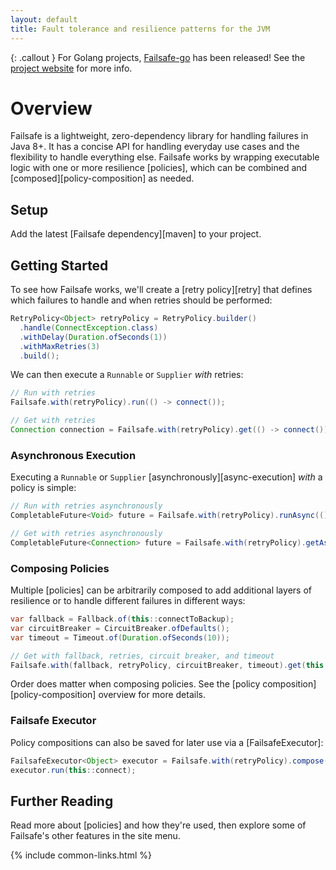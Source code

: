 ```yaml
---
layout: default
title: Fault tolerance and resilience patterns for the JVM
---
```


{: .callout }
For Golang projects, [Failsafe-go] has been released! See the [project website][failsafe-go] for more info.

# Overview

Failsafe is a lightweight, zero-dependency library for handling failures in Java 8+. It has a concise API for handling everyday use cases and the flexibility to handle everything else. Failsafe works by wrapping executable logic with one or more resilience [policies], which can be combined and [composed][policy-composition] as needed.

## Setup

Add the latest [Failsafe dependency][maven] to your project.

## Getting Started

To see how Failsafe works, we'll create a [retry policy][retry] that defines which failures to handle and when retries should be performed:

```java
RetryPolicy<Object> retryPolicy = RetryPolicy.builder()
  .handle(ConnectException.class)
  .withDelay(Duration.ofSeconds(1))
  .withMaxRetries(3)
  .build();
```

We can then execute a `Runnable` or `Supplier` *with* retries:

```java
// Run with retries
Failsafe.with(retryPolicy).run(() -> connect());

// Get with retries
Connection connection = Failsafe.with(retryPolicy).get(() -> connect());
```

### Asynchronous Execution

Executing a `Runnable` or `Supplier` [asynchronously][async-execution] *with* a policy is simple:

```java
// Run with retries asynchronously
CompletableFuture<Void> future = Failsafe.with(retryPolicy).runAsync(() -> connect());

// Get with retries asynchronously
CompletableFuture<Connection> future = Failsafe.with(retryPolicy).getAsync(() -> connect());
```

### Composing Policies

Multiple [policies] can be arbitrarily composed to add additional layers of resilience or to handle different failures in different ways:

```java
var fallback = Fallback.of(this::connectToBackup);
var circuitBreaker = CircuitBreaker.ofDefaults();
var timeout = Timeout.of(Duration.ofSeconds(10));

// Get with fallback, retries, circuit breaker, and timeout
Failsafe.with(fallback, retryPolicy, circuitBreaker, timeout).get(this::connect);
```

Order does matter when composing policies. See the [policy composition][policy-composition] overview for more details.

### Failsafe Executor

Policy compositions can also be saved for later use via a [FailsafeExecutor]:

```java
FailsafeExecutor<Object> executor = Failsafe.with(retryPolicy).compose(circuitBreaker);
executor.run(this::connect);
```

## Further Reading

Read more about [policies] and how they're used, then explore some of Failsafe's other features in the site menu.

{% include common-links.html %}

[failsafe-go]: https://failsafe-go.dev